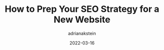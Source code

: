 ---
author: adrianakstein
date: 2022-03-16
publisher: moz
tags:
  - seo
  - strategies
target_url: https://moz.com/blog/new-website-seo-strategy
title: How to Prep Your SEO Strategy for a New Website
---